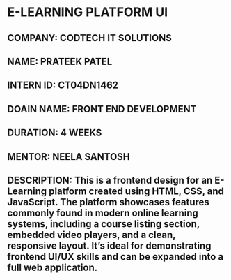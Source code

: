 # E-LEARNING PLATFORM UI
## COMPANY: CODTECH IT SOLUTIONS
## NAME: PRATEEK PATEL
## INTERN ID: CT04DN1462
## DOAIN NAME: FRONT END DEVELOPMENT
## DURATION: 4 WEEKS
## MENTOR: NEELA SANTOSH
## DESCRIPTION: This is a frontend design for an E-Learning platform created using HTML, CSS, and JavaScript. The platform showcases features commonly found in modern online learning systems, including a course listing section, embedded video players, and a clean, responsive layout. It’s ideal for demonstrating frontend UI/UX skills and can be expanded into a full web application.
